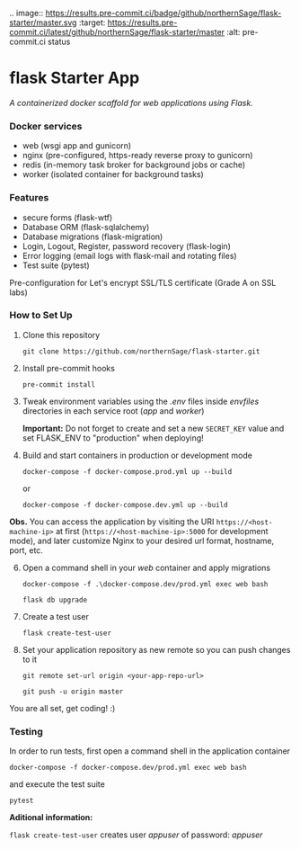 .. image:: https://results.pre-commit.ci/badge/github/northernSage/flask-starter/master.svg
   :target: https://results.pre-commit.ci/latest/github/northernSage/flask-starter/master
   :alt: pre-commit.ci status

# flask Starter App

*A containerized docker scaffold for web applications using Flask.*

### Docker services

- web (wsgi app and gunicorn)
- nginx (pre-configured, https-ready reverse proxy to gunicorn)
- redis (in-memory task broker for background jobs or cache)
- worker (isolated container for background tasks)

### Features

- secure forms (flask-wtf)
- Database ORM (flask-sqlalchemy)
- Database migrations (flask-migration)
- Login, Logout, Register, password recovery (flask-login)
- Error logging (email logs with flask-mail and rotating files)
- Test suite (pytest)

Pre-configuration for Let's encrypt SSL/TLS certificate (Grade A on SSL labs)

### How to Set Up

1. Clone this repository

    ```git clone https://github.com/northernSage/flask-starter.git```

2. Install pre-commit hooks

    ```pre-commit install```

3. Tweak environment variables using the *.env* files inside *envfiles* directories in each service root (*app* and *worker*)

    **Important:** Do not forget to create and set a new ```SECRET_KEY``` value and set FLASK_ENV to "production" when deploying!

4. Build and start containers in production or development mode

    ```docker-compose -f docker-compose.prod.yml up --build```

    or

    ```docker-compose -f docker-compose.dev.yml up --build```

**Obs.** You can access the application by visiting the URI ```https://<host-machine-ip>``` at first (```https://<host-machine-ip>:5000``` for development mode), and later customize Nginx to your desired url format, hostname, port, etc.

6. Open a command shell in your *web* container and apply migrations

    ```docker-compose -f .\docker-compose.dev/prod.yml exec web bash```

    ```flask db upgrade```

7. Create a test user

    ```flask create-test-user```

7. Set your application repository as new remote so you can push changes to it

    ```git remote set-url origin <your-app-repo-url>```

    ```git push -u origin master```

You are all set, get coding! :)

### Testing

In order to run tests, first open a command shell in the application container

   ```docker-compose -f docker-compose.dev/prod.yml exec web bash```

and execute the test suite

   ```pytest```

**Aditional information:**

```flask create-test-user``` creates user *appuser* of password: *appuser*
